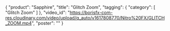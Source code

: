 {
   "product": "Sapphire",
   "title": "Glitch Zoom",
   "tagging": {
   "category": [
      "Glitch Zoom"
    ]
   },
   "video_id": "https://borisfx-com-res.cloudinary.com/video/upload/q_auto/v1617808770/Nitro%20FX/GLITCH_ZOOM.mp4",
   "poster": ""
}
